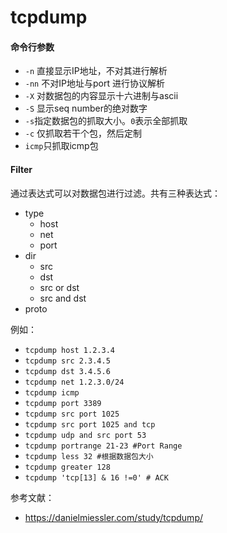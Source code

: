 # tcpdump

#### 命令行参数

* `-n` 直接显示IP地址，不对其进行解析
* `-nn` 不对IP地址与port 进行协议解析
* `-X` 对数据包的内容显示十六进制与ascii
* `-S` 显示seq number的绝对数字
* `-s`指定数据包的抓取大小。`0`表示全部抓取
* `-c` 仅抓取若干个包，然后定制
* `icmp`只抓取icmp包

#### Filter

通过表达式可以对数据包进行过滤。共有三种表达式：

* type
  * host
  * net
  * port
* dir
  * src
  * dst
  * src or dst
  * src and dst
* proto

例如：

* `tcpdump host 1.2.3.4`
* `tcpdump src 2.3.4.5`
* `tcpdump dst 3.4.5.6`
* `tcpdump net 1.2.3.0/24`
* `tcpdump icmp`
* `tcpdump port 3389`
* `tcpdump src port 1025`
* `tcpdump src port 1025 and tcp`
* `tcpdump udp and src port 53`
* `tcpdump portrange 21-23 #Port Range`
* `tcpdump less 32 #根据数据包大小`
* `tcpdump greater 128`
* `tcpdump 'tcp[13] & 16 !=0' # ACK`

参考文献：

* https://danielmiessler.com/study/tcpdump/
